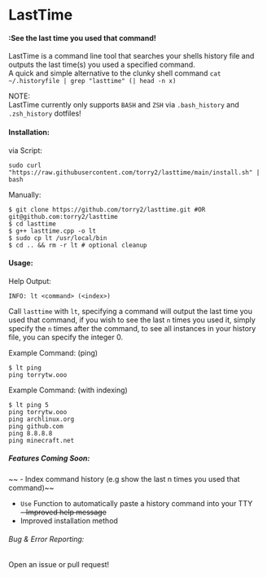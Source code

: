 # LastTime
#### :See the last time you used that command!
  
LastTime is a command line tool that searches your shells history file and outputs the last time(s) you used a specified command.  
A quick and simple alternative to the clunky shell command `cat ~/.historyfile | grep "lasttime" (| head -n x)`  
  
NOTE:  
LastTime currently only supports `BASH` and `ZSH` via `.bash_history` and `.zsh_history` dotfiles!  
  
#### Installation:
via Script:  
```
sudo curl "https://raw.githubusercontent.com/torry2/lasttime/main/install.sh" | bash
```
  
Manually:  
```
$ git clone https://github.com/torry2/lasttime.git #OR git@github.com:torry2/lasttime
$ cd lasttime
$ g++ lasttime.cpp -o lt
$ sudo cp lt /usr/local/bin
$ cd .. && rm -r lt # optional cleanup
```

#### Usage:

Help Output:  
```
INFO: lt <command> (<index>)
```
Call `lasttime` with `lt`, specifying a command will output the last time you used that command, if you wish to see the last `n` times you used it, simply specify the `n` times after the command, to see all instances in your history file, you can specify the integer 0.
   
Example Command: (ping)  
```
$ lt ping
ping torrytw.ooo
```
  
 Example Command: (with indexing)
 ```
 $ lt ping 5
 ping torrytw.ooo
 ping archlinux.org
 ping github.com
 ping 8.8.8.8
 ping minecraft.net
 ```
 
##### Features Coming Soon:  
~~ - Index command history (e.g show the last n times you used that command)~~  
- `Use` Function to automatically paste a history command into your TTY  
~~- Improved help message~~
- Improved installation method
  
###### Bug & Error Reporting:  
Open an issue or pull request!  

